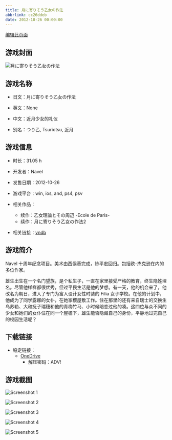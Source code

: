 ```yaml
---
title: 月に寄りそう乙女の作法
abbrlink: cc26ddeb
date: 2012-10-26 00:00:00
---
```

[编辑此页面](https://github.com/ACG-3/ADV3-source/blob/main/source/_posts/games/%E6%9C%88%E3%81%AB%E5%AF%84%E3%82%8A%E3%81%9D%E3%81%86%E4%B9%99%E5%A5%B3%E3%81%AE%E4%BD%9C%E6%B3%95.md)

## 游戏封面

![月に寄りそう乙女の作法](https://pan.timero.xyz/d/onedrive/img_lib_001/%E6%9C%88%E3%81%AB%E5%AF%84%E3%82%8A%E3%81%9D%E3%81%86%E4%B9%99%E5%A5%B3%E3%81%AE%E4%BD%9C%E6%B3%95_cover.avif)


## 游戏名称

- 日文：月に寄りそう乙女の作法
- 英文：None
- 中文：近月少女的礼仪

- 别名：つり乙, Tsuriotsu, 近月


## 游戏信息

- 时长：31.05 h
- 开发者：Navel
- 发售日期：2012-10-26
- 游戏平台：win, ios, and, ps4, psv
- 相关作品：
   - 续作：乙女理論とその周辺 -Ecole de Paris-
   - 续作：月に寄りそう乙女の作法2

- 相关链接：[vndb](https://vndb.org/v10680)


## 游戏简介

Navel 十周年纪念项目。美术由西俣葵完成，铃平宏回归。包括欧-杰克逊在内的多位作家。

雄生出生在一个名门望族，是个私生子，一直在家里接受严格的教育，终生隐姓埋名。尽管他样样都很优秀，但过平民生活是他的梦想。有一天，他的机会来了，他改名为朝日，进入了专门为富人设计女性时装的 Filia 女子学校。在他的计划中，他成为了同学露娜的女仆，在她家樱屋敷工作。住在那里的还有来自瑞士的交换生乌苏勒、大和抚子瑞穗和他的青梅竹马、小时候暗恋过他的凑。这四位与众不同的少女和她们的女仆住在同一个屋檐下，雄生能否隐藏自己的身份，平静地过完自己的校园生活呢？




## 下载链接

- 稳定链接：
    - [OneDrive](https://pan.timero.xyz/onedrive/adv_lib_001/%E6%9C%88%E3%81%AB%E5%AF%84%E3%82%8A%E3%81%9D%E3%81%86%E4%B9%99%E5%A5%B3%E3%81%AE%E4%BD%9C%E6%B3%95)
        - 解压密码：ADV!



## 游戏截图


![Screenshot 1](https://pan.timero.xyz/d/onedrive/img_lib_001/%E6%9C%88%E3%81%AB%E5%AF%84%E3%82%8A%E3%81%9D%E3%81%86%E4%B9%99%E5%A5%B3%E3%81%AE%E4%BD%9C%E6%B3%95_Screenshot_1.avif)

![Screenshot 2](https://pan.timero.xyz/d/onedrive/img_lib_001/%E6%9C%88%E3%81%AB%E5%AF%84%E3%82%8A%E3%81%9D%E3%81%86%E4%B9%99%E5%A5%B3%E3%81%AE%E4%BD%9C%E6%B3%95_Screenshot_2.avif)

![Screenshot 3](https://pan.timero.xyz/d/onedrive/img_lib_001/%E6%9C%88%E3%81%AB%E5%AF%84%E3%82%8A%E3%81%9D%E3%81%86%E4%B9%99%E5%A5%B3%E3%81%AE%E4%BD%9C%E6%B3%95_Screenshot_3.avif)

![Screenshot 4](https://pan.timero.xyz/d/onedrive/img_lib_001/%E6%9C%88%E3%81%AB%E5%AF%84%E3%82%8A%E3%81%9D%E3%81%86%E4%B9%99%E5%A5%B3%E3%81%AE%E4%BD%9C%E6%B3%95_Screenshot_4.avif)

![Screenshot 5](https://pan.timero.xyz/d/onedrive/img_lib_001/%E6%9C%88%E3%81%AB%E5%AF%84%E3%82%8A%E3%81%9D%E3%81%86%E4%B9%99%E5%A5%B3%E3%81%AE%E4%BD%9C%E6%B3%95_Screenshot_5.avif)

